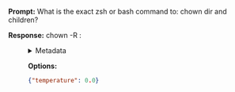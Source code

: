 **Prompt:**
What is the exact zsh or bash command to: chown dir and children?

**Response:**
chown -R <user>:<group> <dir>

<details><summary>Metadata</summary>

- Duration: 777 ms
- Datetime: 2023-08-06T15:14:32.644038
- Model: gpt-3.5-turbo-0613

</details>

**Options:**
```json
{"temperature": 0.0}
```

